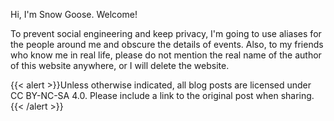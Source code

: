 Hi, I'm Snow Goose. Welcome!

<p align="left">To prevent social engineering and keep privacy, I'm going to use aliases for the people around me and obscure the details of events. Also, to my friends who know me in real life, please do not mention the real name of the author of this website anywhere, or I will delete the website.</p>

{{< alert >}}Unless otherwise indicated, all blog posts are licensed under CC BY-NC-SA 4.0. Please include a link to the original post when sharing.{{< /alert >}}
